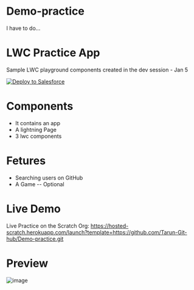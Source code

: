 # Demo-practice
I have to do...

# LWC Practice App
 Sample LWC playground components created in the dev session - Jan 5
 
<a href="https://githubsfdeploy.herokuapp.com">
  <img alt="Deploy to Salesforce"
       src="https://raw.githubusercontent.com/afawcett/githubsfdeploy/master/deploy.png">
</a>

# Components 
 - It contains an app 
 - A lightning Page
 - 3 lwc components 

# Fetures 
 - Searching users on GitHub
 - A Game -- Optional

 
# Live Demo
Live Practice on the Scratch Org: https://hosted-scratch.herokuapp.com/launch?template=https://github.com/Tarun-Git-hub/Demo-practice.git

# Preview

![image](https://user-images.githubusercontent.com/108521541/210954044-e37769fc-eea4-49dd-aeeb-3e1f491cd183.png)

